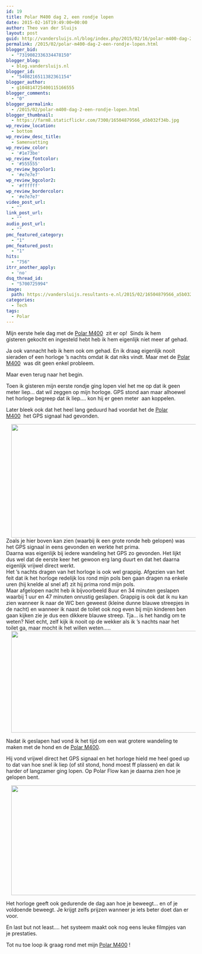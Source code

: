 ```yaml
---
id: 19
title: Polar M400 dag 2, een rondje lopen
date: 2015-02-16T19:49:00+00:00
author: Theo van der Sluijs
layout: post
guid: http://vandersluijs.nl/blog/index.php/2015/02/16/polar-m400-dag-2-een-rondje-lopen/
permalink: /2015/02/polar-m400-dag-2-een-rondje-lopen.html
blogger_bid:
  - "7319082336334478150"
blogger_blog:
  - blog.vandersluijs.nl
blogger_id:
  - "5408216511382361154"
blogger_author:
  - g104814725400115166555
blogger_comments:
  - "0"
blogger_permalink:
  - /2015/02/polar-m400-dag-2-een-rondje-lopen.html
blogger_thumbnail:
  - https://farm8.staticflickr.com/7300/16504879566_a5b032f34b.jpg
wp_review_location:
  - bottom
wp_review_desc_title:
  - Samenvatting
wp_review_color:
  - '#1e73be'
wp_review_fontcolor:
  - '#555555'
wp_review_bgcolor1:
  - '#e7e7e7'
wp_review_bgcolor2:
  - '#ffffff'
wp_review_bordercolor:
  - '#e7e7e7'
video_post_url:
  - ""
link_post_url:
  - ""
audio_post_url:
  - ""
pmc_featured_category:
  - "1"
pmc_featured_post:
  - "1"
hits:
  - "756"
itrr_another_apply:
  - 'no'
dsq_thread_id:
  - "5700725994"
image: 
  path: https://vandersluijs.resultants-e.nl/2015/02/16504879566_a5b032f34b.jpg
categories:
  - Tech
tags:
  - Polar
---
```

<div class="separator" style="clear: both; text-align: left;">
  Mijn eerste hele dag met de <a href="http://ad.zanox.com/ppc/?30434665C74400133&ulp=[[http://www.sporthorlogecenter.nl/product/500849/category-185359/polar-m400-black.html]]" target="_blank" rel="nofollow">Polar M400</a>  zit er op!  Sinds ik hem gisteren gekocht en ingesteld hebt heb ik hem eigenlijk niet meer af gehad.
</div>

Ja ook vannacht heb ik hem ook om gehad. En ik draag eigenlijk nooit sieraden of een horloge &#8217;s nachts omdat ik dat niks vindt. Maar met de <a href="http://ad.zanox.com/ppc/?30434665C74400133&ulp=[[http://www.sporthorlogecenter.nl/product/500849/category-185359/polar-m400-black.html]]" target="_blank" rel="nofollow">Polar M400</a>  was dit geen enkel probleem.<!--more-->

Maar even terug naar het begin.
  
Toen ik gisteren mijn eerste rondje ging lopen viel het me op dat ik geen meter liep&#8230; dat wil zeggen op mijn horloge. GPS stond aan maar alhoewel het horloge begreep dat ik liep&#8230;. kon hij er geen meter  aan koppelen.

Later bleek ook dat het heel lang geduurd had voordat het de <a href="http://ad.zanox.com/ppc/?30434665C74400133&ulp=[[http://www.sporthorlogecenter.nl/product/500849/category-185359/polar-m400-black.html]]" target="_blank" rel="nofollow">Polar M400</a>  het GPS signaal had gevonden.

<div class="separator" style="clear: both; text-align: center;">
  <a style="margin-left: 1em; margin-right: 1em;" href="https://farm9.staticflickr.com/8651/16355582707_287a5565da_b.jpg"><img src="https://farm9.staticflickr.com/8651/16355582707_287a5565da_b.jpg" alt="" width="640" height="310" border="0" /></a>
</div>

<div class="separator" style="clear: both; text-align: left;">
  Zoals je hier boven kan zien (waarbij ik een grote ronde heb gelopen) was het GPS signaal in eens gevonden en werkte het prima.
</div>

<div class="separator" style="clear: both; text-align: left;">
</div>

<div class="separator" style="clear: both; text-align: left;">
  Daarna was eigenlijk bij iedere wandeling het GPS zo gevonden. Het lijkt dus wel dat de eerste keer het gewoon erg lang duurt en dat het daarna eigenlijk vrijwel direct werkt.
</div>

<div class="separator" style="clear: both; text-align: left;">
</div>

<div class="separator" style="clear: both; text-align: left;">
  Het &#8217;s nachts dragen van het horloge is ook wel grappig. Afgezien van het feit dat ik het horloge redelijk los rond mijn pols ben gaan dragen na enkele uren (hij knelde al snel af) zit hij prima rond mijn pols.
</div>

<div class="separator" style="clear: both; text-align: left;">
</div>

<div class="separator" style="clear: both; text-align: left;">
  Maar afgelopen nacht heb ik bijvoorbeeld 8uur en 34 minuten geslapen waarbij 1 uur en 47 minuten onrustig geslapen. Grappig is ook dat ik nu kan zien wanneer ik naar de WC ben geweest (kleine dunne blauwe streepjes in de nacht) en wanneer ik naast de toilet ook nog even bij mijn kinderen ben gaan kijken zie je dus een dikkere blauwe streep. Tja&#8230; is het handig om te weten? Niet echt, zelf kijk ik nooit op de wekker als ik &#8217;s nachts naar het toilet ga, maar mocht ik het willen weten&#8230;..
</div>

<div class="separator" style="clear: both; text-align: left;">
</div>

<div class="separator" style="clear: both; text-align: center;">
  <a style="margin-left: 1em; margin-right: 1em;" href="https://farm8.staticflickr.com/7437/15921281243_bc179e4458_b.jpg"><img src="https://farm8.staticflickr.com/7437/15921281243_bc179e4458_b.jpg" alt="" width="640" height="278" border="0" /></a>
</div>

<div class="separator" style="clear: both; text-align: left;">
</div>

Nadat ik geslapen had vond ik het tijd om een wat grotere wandeling te maken met de hond en de <a href="http://ad.zanox.com/ppc/?30434665C74400133&ulp=[[http://www.sporthorlogecenter.nl/product/500849/category-185359/polar-m400-black.html]]" target="_blank" rel="nofollow">Polar M400</a>.

Hij vond vrijwel direct het GPS signaal en het horloge hield me heel goed up to dat van hoe snel ik liep (of stil stond, hond moest ff plassen) en dat ik harder of langzamer ging lopen. Op Polar Flow kan je daarna zien hoe je gelopen bent.

<div class="separator" style="clear: both; text-align: center;">
  <a style="margin-left: 1em; margin-right: 1em;" href="https://farm8.staticflickr.com/7332/15921281453_5b0d4b1512_b.jpg"><img src="https://farm8.staticflickr.com/7332/15921281453_5b0d4b1512_b.jpg" alt="" width="640" height="300" border="0" /></a>
</div>

Het horloge geeft ook gedurende de dag aan hoe je beweegt&#8230; en of je voldoende beweegt. Je krijgt zelfs prijzen wanneer je iets beter doet dan er voor.

En last but not least&#8230;. het systeem maakt ook nog eens leuke filmpjes van je prestaties.

Tot nu toe loop ik graag rond met mijn <a href="http://ad.zanox.com/ppc/?30434665C74400133&ulp=[[http://www.sporthorlogecenter.nl/product/500849/category-185359/polar-m400-black.html]]" target="_blank" rel="nofollow">Polar M400</a> !

&nbsp;

<div class="separator" style="clear: both; text-align: center;">
</div>

&nbsp;